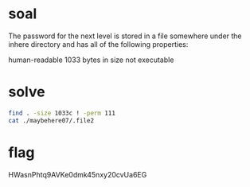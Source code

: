 # soal
The password for the next level is stored in a file somewhere under the inhere directory and has all of the following properties:

human-readable
1033 bytes in size
not executable

# solve
```bash
find . -size 1033c ! -perm 111
cat ./maybehere07/.file2
```

# flag
HWasnPhtq9AVKe0dmk45nxy20cvUa6EG